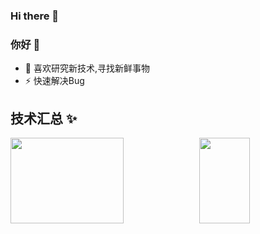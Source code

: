 ### Hi there 👋

### 你好 👋


- 🤔 喜欢研究新技术,寻找新鲜事物
- ⚡ 快速解决Bug



## 技术汇总 ✨

<img align="" height="137px" width="60%" src="https://github-readme-stats.vercel.app/api?username=1054959069&hide_title=true&hide_border=true&show_icons=true&include_all_commits=true&line_height=21&bg_color=0,EC6C6C,FFD479,FFFC79,73FA79&theme=graywhite&locale=cn" /><img align=""  width="40%" height="137px" src="https://github-readme-stats.vercel.app/api/top-langs/?username=1054959069&hide_title=true&hide_border=true&layout=compact&bg_color=0,73FA79,73FDFF,D783FF&theme=graywhite&locale=cn" />
